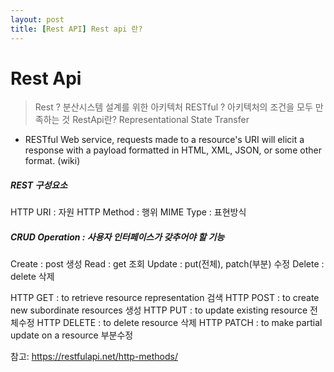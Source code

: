 ```yaml
---
layout: post
title: [Rest API] Rest api 란?
---
```




# Rest Api
> Rest ? 분산시스템 설계를 위한 아키텍처
> RESTful ? 아키텍처의 조건을 모두 만족하는 것
> RestApi란? Representational State Transfer

- RESTful Web service, requests made to a resource's URI will elicit a response with a payload formatted in HTML, XML, JSON, or some other format. (wiki)

##### REST 구성요소
HTTP URI : 자원
HTTP Method : 행위
MIME Type : 표현방식


##### CRUD Operation : 사용자 인터페이스가 갖추어야 할 기능
Create : post 생성
Read : get 조회
Update : put(전체), patch(부분) 수정
Delete : delete 삭제

HTTP GET : to retrieve resource representation 검색
HTTP POST : to create new subordinate resources 생성
HTTP PUT : to update existing resource 전체수정
HTTP DELETE : to delete resource 삭제
HTTP PATCH : to make partial update on a resource 부분수정


참고: https://restfulapi.net/http-methods/